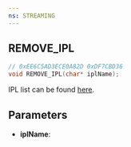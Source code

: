 ```yaml
---
ns: STREAMING
---
```

## REMOVE_IPL

```c
// 0xEE6C5AD3ECE0A82D 0xDF7CBD36
void REMOVE_IPL(char* iplName);
```

IPL list can be found [here](https://gist.github.com/4mmonium/4c8a076b5f712a7cc64666003009a2e7).

## Parameters
* **iplName**: 

